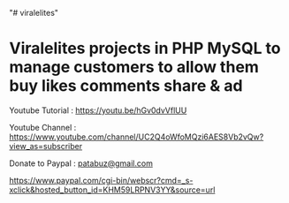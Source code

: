"# viralelites" 

Viralelites projects  in PHP MySQL to manage customers to allow them buy likes comments share & ad
===================================================================================================



Youtube Tutorial : https://youtu.be/hGv0dvVflUU

Youtube Channel : https://www.youtube.com/channel/UC2Q4oWfoMQzi6AES8Vb2vQw?view_as=subscriber

Donate to Paypal : patabuz@gmail.com

https://www.paypal.com/cgi-bin/webscr?cmd=_s-xclick&hosted_button_id=KHM59LRPNV3YY&source=url

